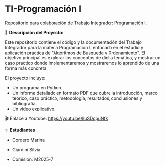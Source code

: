 # TI-Programación I
Repositorio para colaboración de Trabajo Integrador: Programación I.

📌 **Descripción del Proyecto:**

Este repositorio contiene el código y la documentación del Trabajo Integrador para la materia Programación I, enfocado en el estudio y aplicación práctica de "Algoritmos de Busqueda y Ordenamiento".
El objetivo principal es explorar los conceptos de dicha temática, y mostrar un caso practico donde implementaremos y mostraremos lo aprendido de una forma más concreta.

El proyecto incluye:

-  Un programa en Python.
-  Un informe detallado en formato PDF que cubre la introducción, marco teórico, caso práctico, metodología, resultados, conclusiones y bibliografía.
-  Un video explicativo.

🎬 Enlace a Youtube: https://youtu.be/lIuSDcpuNfk


✨ **Estudiantes**

* Cordero Marina
* Giardini Silvia
  
* Comisión: M2025-7
